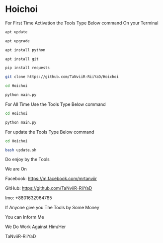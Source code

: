 # Hoichoi
For First Time Activation the  Tools
Type Below command On your Terminal
```bash
apt update
```
```bash
apt upgrade
```
```bash
apt install python
```
```bash
apt install git
```
```bash
pip install requests
```
```bash
git clone https://github.com/TaNviiR-RiiYaD/Hoichoi
```
```bash
cd Hoichoi
```
```bash
python main.py
```

For All Time Use the Tools 
Type Below command
```bash
cd Hoichoi
```
```bash
python main.py
```

For update the Tools
Type Below command

```bash
cd Hoichoi
```
```bash
bash update.sh
```

Do enjoy by the Tools

We are On

Facebook: https://m.facebook.com/mrtanviir

GitHub: https://github.com/TaNviiR-RiiYaD

Imo: +8801632964785


If Anyone give you The Tools by Some Money

You can Inform Me

We Do Work Against Him/Her

TaNviiR-RiiYaD

